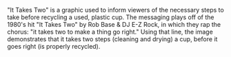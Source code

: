 "It Takes Two" is a graphic used to inform viewers of the necessary steps to take before recycling a used, plastic cup. The messaging plays off of the 1980's hit "It Takes Two" by Rob Base & DJ E-Z Rock, in which they rap the chorus: "it takes two to make a thing go right." Using that line, the image demonstrates that it takes two steps (cleaning and drying) a cup, before it goes right (is properly recycled). 
